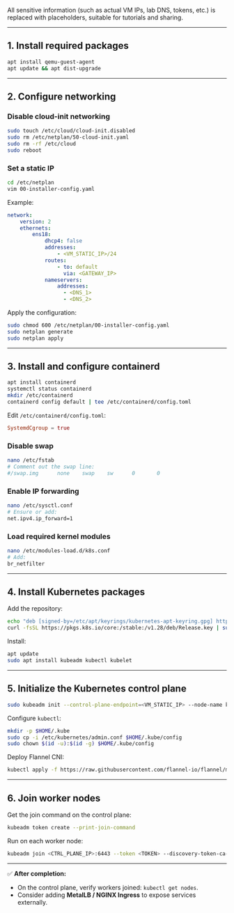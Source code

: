 All sensitive information (such as actual VM IPs, lab DNS, tokens, etc.) is replaced with placeholders, suitable for tutorials and sharing.

---

## 1. Install required packages
```bash
apt install qemu-guest-agent
apt update && apt dist-upgrade
```

---

## 2. Configure networking

### Disable cloud-init networking
```bash
sudo touch /etc/cloud/cloud-init.disabled
sudo rm /etc/netplan/50-cloud-init.yaml
sudo rm -rf /etc/cloud
sudo reboot
```

### Set a static IP
```bash
cd /etc/netplan
vim 00-installer-config.yaml
```

Example:
```yaml
network:
    version: 2
    ethernets:
        ens18:
            dhcp4: false
            addresses:
                - <VM_STATIC_IP>/24
            routes:
                - to: default
                  via: <GATEWAY_IP>
            nameservers:
                addresses:
                  - <DNS_1>
                  - <DNS_2>
```

Apply the configuration:
```bash
sudo chmod 600 /etc/netplan/00-installer-config.yaml
sudo netplan generate
sudo netplan apply
```

---

## 3. Install and configure containerd
```bash
apt install containerd
systemctl status containerd
mkdir /etc/containerd
containerd config default | tee /etc/containerd/config.toml
```

Edit `/etc/containerd/config.toml`:
```toml
SystemdCgroup = true
```

### Disable swap
```bash
nano /etc/fstab
# Comment out the swap line:
#/swap.img      none    swap    sw      0       0
```

### Enable IP forwarding
```bash
nano /etc/sysctl.conf
# Ensure or add:
net.ipv4.ip_forward=1
```

### Load required kernel modules
```bash
nano /etc/modules-load.d/k8s.conf
# Add:
br_netfilter
```

---

## 4. Install Kubernetes packages
Add the repository:
```bash
echo "deb [signed-by=/etc/apt/keyrings/kubernetes-apt-keyring.gpg] https://pkgs.k8s.io/core:/stable:/v1.28/deb/ /" | sudo tee /etc/apt/sources.list.d/kubernetes.list
curl -fsSL https://pkgs.k8s.io/core:/stable:/v1.28/deb/Release.key | sudo gpg --dearmor -o /etc/apt/keyrings/kubernetes-apt-keyring.gpg
```

Install:
```bash
apt update
sudo apt install kubeadm kubectl kubelet
```

---

## 5. Initialize the Kubernetes control plane
```bash
sudo kubeadm init --control-plane-endpoint=<VM_STATIC_IP> --node-name k8s-ctrlr --pod-network-cidr=10.244.0.0/16
```

Configure `kubectl`:
```bash
mkdir -p $HOME/.kube
sudo cp -i /etc/kubernetes/admin.conf $HOME/.kube/config
sudo chown $(id -u):$(id -g) $HOME/.kube/config
```

Deploy Flannel CNI:
```bash
kubectl apply -f https://raw.githubusercontent.com/flannel-io/flannel/master/Documentation/kube-flannel.yml
```

---

## 6. Join worker nodes

Get the join command on the control plane:
```bash
kubeadm token create --print-join-command
```

Run on each worker node:
```bash
kubeadm join <CTRL_PLANE_IP>:6443 --token <TOKEN> --discovery-token-ca-cert-hash sha256:<HASH>
```

---

✅ **After completion:**
- On the control plane, verify workers joined: `kubectl get nodes`.
- Consider adding **MetalLB / NGINX Ingress** to expose services externally.
